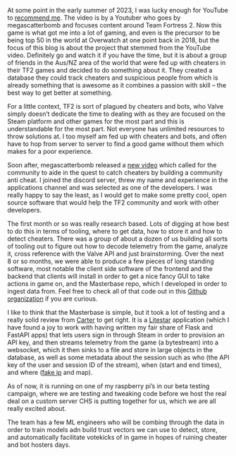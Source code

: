At some point in the early summer of 2023, I was lucky enough for YouTube to [recommend me](https://www.youtube.com/watch?v=LVgk5t64cRs). The video is by a Youtuber who goes by megascatterbomb and focuses content around Team Fortress 2. Now this game is what got me into a lot of gaming, and even is the precursor to be being top 50 in the world at Overwatch at one point back in 2018, but the focus of this blog is about the project that stemmed from the YouTube video. Definitely go and watch it if you have the time, but it is about a group of friends in the Aus/NZ area of the world that were fed up with cheaters in their TF2 games and decided to do something about it. They created a database they could track cheaters and suspicious people from which is already something that is awesome as it combines a passion with skill – the best way to get better at something.

For a little context, TF2 is sort of plagued by cheaters and bots, who Valve simply doesn’t dedicate the time to dealing with as they are focused on the Steam platform and other games for the most part and this is understandable for the most part. Not everyone has unlimited resources to throw solutions at. I too myself am fed up with cheaters and bots, and often have to hop from server to server to find a good game without them which makes for a poor experience.

Soon after, megascatterbomb released a [new video](https://www.youtube.com/watch?v=EPsWjdkyoPo) which called for the community to aide in the quest to catch cheaters by building a community anti cheat. I joined the discord server, threw my name and experience in the applications channel and was selected as one of the developers. I was really happy to say the least, as I would get to make some pretty cool, open source software that would help the TF2 community and work with other developers.

The first month or so was really research based. Lots of digging at how best to do this in terms of tooling, where to get data, how to store it and how to detect cheaters. There was a group of about a dozen of us building all sorts of tooling out to figure out how to decode telemetry from the game, analyze it, cross reference with the Valve API and just brainstorming. Over the next 8 or so months, we were able to produce a few pieces of long standing software, most notable the client side software of the frontend and the backend that clients will install in order to get a nice fancy GUI to take actions in game on, and the Masterbase repo, which I developed in order to ingest data from.  Feel free to check all of that code out in this [Github organization](https://github.com/MegaAntiCheat) if you are curious.

I like to think that the Masterbase is simple, but it took a lot of testing and a really solid review from [Carter](https://github.com/carterwward) to get right. It is a [Litestar](https://github.com/litestar-org/litestar) application (which I have found a joy to work with having written my fair share of Flask and FastAPI apps) that lets users sign in through Steam in order to provision an API key, and then streams telemetry from the game (a bytestream) into a websocket, which it then sinks to a file and store in large objects in the database, as well as some metadata about the session such as who (the API key of the user and session ID of the stream), when (start and end times), and where ([fake ip](https://partner.steamgames.com/doc/features/multiplayer/steamdatagramrelay) and map).

As of now, it is running on one of my raspberry pi’s in our beta testing campaign, where we are testing and tweaking code before we host the real deal on a custom server CHS is putting together for us, which we are all really excited about.

The team has a few ML engineers who will be combing through the data in order to train models adn build trust vectors we can use to detect, store, and automatically facilitate votekicks of in game in hopes of ruining cheater and bot hosters days.
